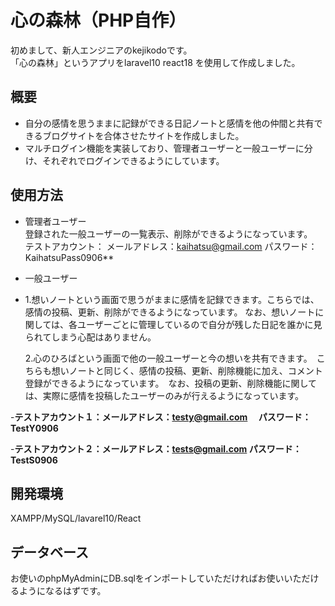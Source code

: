 # 心の森林（PHP自作）
初めまして、新人エンジニアのkejikodoです。    
「心の森林」というアプリをlaravel10 react18 を使用して作成しました。

## 概要
- 自分の感情を思うままに記録ができる日記ノートと感情を他の仲間と共有できるブログサイトを合体させたサイトを作成しました。    
 - マルチログイン機能を実装しており、管理者ユーザーと一般ユーザーに分け、それぞれでログインできるようにしています。
 

## 使用方法
- 管理者ユーザー     
登録された一般ユーザーの一覧表示、削除ができるようになっています。     
テストアカウント：     メールアドレス：kaihatsu@gmail.com     パスワード：KaihatsuPass0906**

- 一般ユーザー
- 1.想いノートという画面で思うがままに感情を記録できます。こちらでは、感情の投稿、更新、削除ができるようになっています。    なお、想いノートに関しては、各ユーザーごとに管理しているので自分が残した日記を誰かに見られてしまう心配はありません。

    2.心のひろばという画面で他の一般ユーザーと今の想いを共有できます。　こちらも想いノートと同じく、感情の投稿、更新、削除機能に加え、コメント登録ができるようになっています。　なお、投稿の更新、削除機能に関しては、実際に感情を投稿したユーザーのみが行えるようになっています。


-**テストアカウント１：メールアドレス：testy@gmail.com  　パスワード：TestY0906**

-**テストアカウント２：メールアドレス：tests@gmail.com    パスワード：TestS0906**


## 開発環境
XAMPP/MySQL/lavarel10/React

## データベース
お使いのphpMyAdminにDB.sqlをインポートしていただければお使いいただけるようになるはずです。
